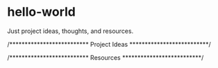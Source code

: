 # hello-world
Just project ideas, thoughts, and resources.


/**************************
Project Ideas
**************************/








/**************************
Resources 
**************************/
